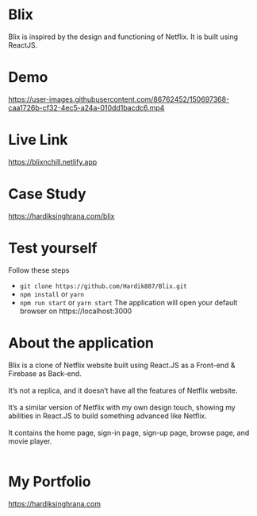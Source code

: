 # Blix
Blix is inspired by the design and functioning of Netflix. It is built using ReactJS. 

# Demo
https://user-images.githubusercontent.com/86762452/150697368-caa1726b-cf32-4ec5-a24a-010dd1bacdc6.mp4

# Live Link
https://blixnchill.netlify.app

# Case Study
https://hardiksinghrana.com/blix

# Test yourself
Follow these steps
<ul>
<li><code>git clone https://github.com/Hardik887/Blix.git</code></li>
<li><code>npm install</code> or <code>yarn</code>
<li><code>npm run start</code> or <code>yarn start</code>
The application will open your default browser on https://localhost:3000
</ul>

# About the application

Blix is a clone of Netflix website built using React.JS as a Front-end & Firebase as Back-end.
<br></br>
It’s not a replica, and it doesn’t have all the features of Netflix website.
<br></br>
It’s a similar version of Netflix with my own design touch, showing my abilities in React.JS to build something advanced like Netflix.
<br></br>
It contains the home page, sign-in page, sign-up page, browse page, and movie player.
<br></br>

# My Portfolio
https://hardiksinghrana.com
